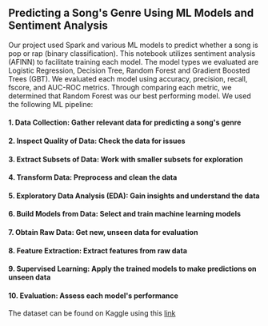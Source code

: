 ## Predicting a Song's Genre Using ML Models and Sentiment Analysis

Our project used Spark and various ML models to predict whether a song is pop or rap (binary classification). This notebook utilizes sentiment analysis (AFINN) to facilitate training each model.
The model types we evaluated are Logistic Regression, Decision Tree, Random Forest and Gradient Boosted Trees (GBT). We evaluated each model using accuracy, precision, recall, fscore, and AUC-ROC metrics.
Through comparing each metric, we determined that Random Forest was our best performing model. We used the following ML pipeline:

#### 1. Data Collection: Gather relevant data for predicting a song's genre
#### 2. Inspect Quality of Data: Check the data for issues
#### 3. Extract Subsets of Data: Work with smaller subsets for exploration
#### 4. Transform Data: Preprocess and clean the data
#### 5. Exploratory Data Analysis (EDA): Gain insights and understand the data
#### 6. Build Models from Data: Select and train machine learning models
#### 7. Obtain Raw Data: Get new, unseen data for evaluation
#### 8. Feature Extraction: Extract features from raw data
#### 9. Supervised Learning: Apply the trained models to make predictions on unseen data
#### 10. Evaluation: Assess each model's performance
 
The dataset can be found on Kaggle using this [link](https://www.kaggle.com/datasets/carlosgdcj/genius-song-lyrics-with-language-information) 
